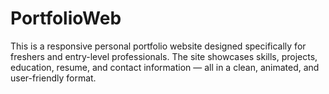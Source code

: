 # PortfolioWeb
This is a responsive personal portfolio website designed specifically for freshers and entry-level professionals. The site showcases skills, projects, education, resume, and contact information — all in a clean, animated, and user-friendly format.
